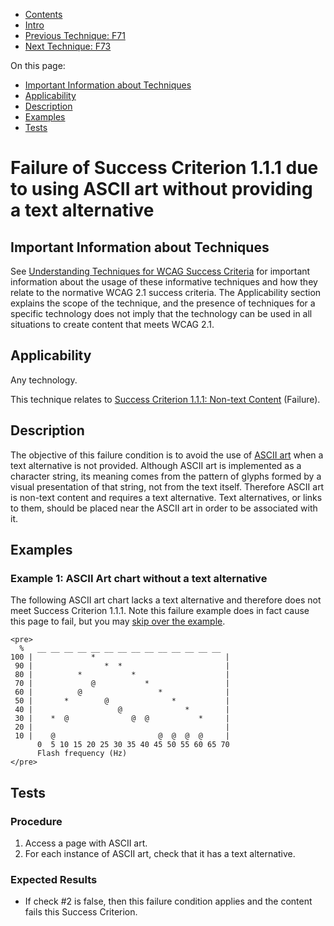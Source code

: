 -   [Contents](https://www.w3.org/WAI/WCAG21/Techniques/#techniques "Table of Contents")
-   [Intro](https://www.w3.org/WAI/WCAG21/Techniques/#introduction "Introduction to Techniques")
-   [Previous Technique: F71](F71)
-   [Next Technique: F73](F73)

On this page:

-   [Important Information about Techniques](#important-information)
-   [Applicability](#applicability)
-   [Description](#description)
-   [Examples](#examples)
-   [Tests](#tests)

Failure of Success Criterion 1.1.1 due to using ASCII art without providing a text alternative
==============================================================================================

Important Information about Techniques
--------------------------------------

See [Understanding Techniques for WCAG Success Criteria](https://www.w3.org/WAI/WCAG21/Understanding/understanding-techniques) for important information about the usage of these informative techniques and how they relate to the normative WCAG 2.1 success criteria. The Applicability section explains the scope of the technique, and the presence of techniques for a specific technology does not imply that the technology can be used in all situations to create content that meets WCAG 2.1.

Applicability
-------------

Any technology.

This technique relates to [Success Criterion 1.1.1: Non-text Content](https://www.w3.org/WAI/WCAG21/Understanding/non-text-content) (Failure).

Description
-----------

The objective of this failure condition is to avoid the use of [ASCII art](https://www.w3.org/TR/WCAG21/#) when a text alternative is not provided. Although ASCII art is implemented as a character string, its meaning comes from the pattern of glyphs formed by a visual presentation of that string, not from the text itself. Therefore ASCII art is non-text content and requires a text alternative. Text alternatives, or links to them, should be placed near the ASCII art in order to be associated with it.

Examples
--------

### Example 1: ASCII Art chart without a text alternative

The following ASCII art chart lacks a text alternative and therefore does not meet Success Criterion 1.1.1. Note this failure example does in fact cause this page to fail, but you may [skip over the example](#F72-related-techs).

    <pre>
      %   __ __ __ __ __ __ __ __ __ __ __ __ __ __   
    100 |             *                             |
     90 |                *  *                       |
     80 |          *           *                    |
     70 |             @           *                 |
     60 |          @                 *              |
     50 |       *        @              *           |
     40 |                   @              *        |
     30 |    *  @              @  @           *     |
     20 |                                           |
     10 |    @                       @  @  @  @     |
          0  5 10 15 20 25 30 35 40 45 50 55 60 65 70
          Flash frequency (Hz)
    </pre>

Tests
-----

### Procedure

1.  Access a page with ASCII art.
2.  For each instance of ASCII art, check that it has a text alternative.

### Expected Results

-   If check \#2 is false, then this failure condition applies and the content fails this Success Criterion.
